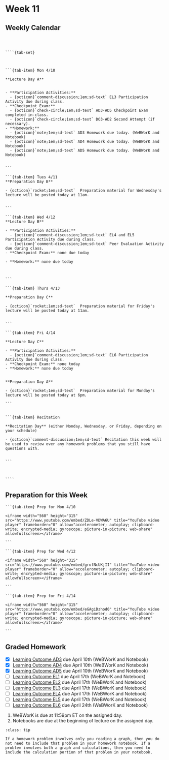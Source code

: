 Week 11
============================





## Weekly Calendar


`````{card}



````{tab-set}



```{tab-item} Mon 4/10

**Lecture Day A**


- **Participation Activities:**
  - {octicon}`comment-discussion;1em;sd-text` EL3 Participation Activity due during class.
- **Checkpoint Exam:** 
  - {octicon}`check-circle;1em;sd-text` AD3-AD5 Checkpoint Exam completed in-class.
  - {octicon}`check-circle;1em;sd-text` DO3-AD2 Second Attempt (if necessary).
- **Homework:** 
  - {octicon}`note;1em;sd-text` AD3 Homework due today. (WeBWorK and Notebook)
  - {octicon}`note;1em;sd-text` AD4 Homework due today. (WeBWorK and Notebook)
  - {octicon}`note;1em;sd-text` AD5 Homework due today. (WeBWorK and Notebook)


```

```{tab-item} Tues 4/11
**Preparation Day B** 

- {octicon}`rocket;1em;sd-text`  Preparation material for Wednesday's lecture will be posted today at 11am.


```

```{tab-item} Wed 4/12
**Lecture Day B**

- **Participation Activities:**
  - {octicon}`comment-discussion;1em;sd-text` EL4 and EL5 Participation Activity due during class.
  - {octicon}`comment-discussion;1em;sd-text` Peer Evaluation Activity due during class.
- **Checkpoint Exam:** none due today

- **Homework:** none due today



```

```{tab-item} Thurs 4/13

**Preparation Day C** 

- {octicon}`rocket;1em;sd-text`  Preparation material for Friday's lecture will be posted today at 11am.


```

```{tab-item} Fri 4/14

**Lecture Day C**

- **Participation Activities:**
  - {octicon}`comment-discussion;1em;sd-text` EL6 Participation Activity due during class.
- **Checkpoint Exam:** none today
- **Homework:** none due today


**Preparation Day A**

- {octicon}`rocket;1em;sd-text`  Preparation material for Monday's lecture will be posted today at 6pm.

```


```{tab-item} Recitation

**Recitation Day** (either Monday, Wednesday, or Friday, depending on your schedule)

- {octicon}`comment-discussion;1em;sd-text` Recitation this week will be used to review over any homework problems that you still have questions with.


```



````

`````


## Preparation for this Week



````{tab-set}
```{tab-item} Prep for Mon 4/10

<iframe width="560" height="315" src="https://www.youtube.com/embed/ZDLe-VDWA6U" title="YouTube video player" frameborder="0" allow="accelerometer; autoplay; clipboard-write; encrypted-media; gyroscope; picture-in-picture; web-share" allowfullscreen></iframe>

```

```{tab-item} Prep for Wed 4/12

<iframe width="560" height="315" src="https://www.youtube.com/embed/grofNcUKjII" title="YouTube video player" frameborder="0" allow="accelerometer; autoplay; clipboard-write; encrypted-media; gyroscope; picture-in-picture; web-share" allowfullscreen></iframe>

```

```{tab-item} Prep for Fri 4/14

<iframe width="560" height="315" src="https://www.youtube.com/embed/eGAgiDzhod0" title="YouTube video player" frameborder="0" allow="accelerometer; autoplay; clipboard-write; encrypted-media; gyroscope; picture-in-picture; web-share" allowfullscreen></iframe>

```
````






## Graded Homework 




- [x] [Learning Outcome AD3](https://webwork.sens.buffalo.edu/webwork2/2023-01-MTH-121-Casper/Learning_Outcome_AD3/) due April 10th (WeBWorK and Notebook)
- [x] [Learning Outcome AD4](https://webwork.sens.buffalo.edu/webwork2/2023-01-MTH-121-Casper/Learning_Outcome_AD4/) due April 10th (WeBWorK and Notebook)
- [x] [Learning Outcome AD5](https://webwork.sens.buffalo.edu/webwork2/2023-01-MTH-121-Casper/Learning_Outcome_AD5/) due April 10th (WeBWorK and Notebook)
- [ ] [Learning Outcome EL1](https://webwork.sens.buffalo.edu/webwork2/2023-01-MTH-121-Casper/Learning_Outcome_EL1/) due April 17th (WeBWorK and Notebook)
- [ ] [Learning Outcome EL2](https://webwork.sens.buffalo.edu/webwork2/2023-01-MTH-121-Casper/Learning_Outcome_EL2/) due April 17th (WeBWorK and Notebook)
- [ ] [Learning Outcome EL3](https://webwork.sens.buffalo.edu/webwork2/2023-01-MTH-121-Casper/Learning_Outcome_EL3/) due April 17th (WeBWorK and Notebook)
- [ ] [Learning Outcome EL4](https://webwork.sens.buffalo.edu/webwork2/2023-01-MTH-121-Casper/Learning_Outcome_EL4/) due April 17th (WeBWorK and Notebook)
- [ ] [Learning Outcome EL5](https://webwork.sens.buffalo.edu/webwork2/2023-01-MTH-121-Casper/Learning_Outcome_EL5/) due April 17th (WeBWorK and Notebook)
- [ ] [Learning Outcome EL6](https://webwork.sens.buffalo.edu/webwork2/2023-01-MTH-121-Casper/Learning_Outcome_EL6/) due April 24th (WeBWorK and Notebook)

1. WeBWorK is due at 11:59pm ET on the assigned day. 
2. Notebooks are due at the beginning of lecture on the assigned day.

```{admonition} HW Notebook and Graphs
:class: tip

If a homework problem involves only you reading a graph, then you do not need to include that problem in your homework notebook. If a problem involves both a graph and calculations, then you need to include the calculation portion of that problem in your notebook.

```



